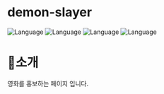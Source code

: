 # demon-slayer
![Language](https://img.shields.io/badge/IDE-vscode-blue.svg)
![Language](https://img.shields.io/badge/html-red.svg)
![Language](https://img.shields.io/badge/css-yellow.svg)
![Language](https://img.shields.io/badge/JS-green.svg)
# 🚀소개
영화를 홍보하는 페이지 입니다.


